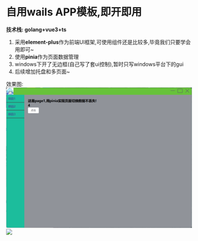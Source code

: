 # 自用wails APP模板,即开即用

**技术栈: golang+vue3+ts**

1. 采用**element-plus**作为前端UI框架,可使用组件还是比较多,毕竟我们只要学会用即可~
2. 使用**pinia**作为页面数据管理
3. windows下开了无边框(自己写了套ui控制),暂时只写windows平台下的gui
4. 后续增加托盘和多页面~

效果图:
![img.png](img.png)![](https://gitee.com/eviden/img/raw/master/202502142344932.png)